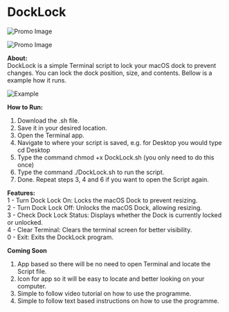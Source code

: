 # DockLock

![Promo Image](https://otglot.weebly.com/uploads/4/4/8/2/44824789/promo_orig.png) <br>

![Promo Image](https://otglot.weebly.com/uploads/4/4/8/2/44824789/promo-2_orig.png)

**About:** <br>
DockLock is a simple Terminal script to lock your macOS dock to prevent changes. You can lock the dock position, size, and contents.
Bellow is a example how it runs.

![Example](https://i.imgur.com/mnXnTjP.png)

**How to Run:** <br>
1. Download the .sh file.
2. Save it in your desired location.
3. Open the Terminal app.
4. Navigate to where your script is saved, e.g. for Desktop you would type cd Desktop
5. Type the command chmod +x DockLock.sh (you only need to do this once)
6. Type the command ./DockLock.sh to run the script.
7. Done. Repeat steps 3, 4 and 6 if you want to open the Script again. 

**Features:** <br>
1 - Turn Dock Lock On: Locks the macOS Dock to prevent resizing. <br>
2 - Turn Dock Lock Off: Unlocks the macOS Dock, allowing resizing. <br>
3 - Check Dock Lock Status: Displays whether the Dock is currently locked or unlocked. <br>
4 - Clear Terminal: Clears the terminal screen for better visibility. <br>
0 - Exit: Exits the DockLock program. <br>

**Coming Soon** <br>
1. App based so there will be no need to open Terminal and locate the Script file. <br>
2. Icon for app so it will be easy to locate and better looking on your computer. <br>
3. Simple to follow video tutorial on how to use the programme. <br>
4. Simple to follow text based instructions on how to use the programme. <br>
